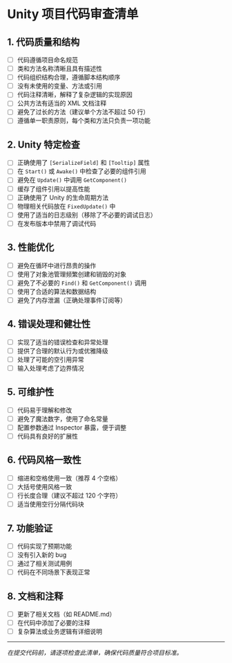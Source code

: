 # Unity 项目代码审查清单

## 1. 代码质量和结构

- [ ] 代码遵循项目命名规范
- [ ] 类和方法名称清晰且具有描述性
- [ ] 代码组织结构合理，遵循脚本结构顺序
- [ ] 没有未使用的变量、方法或引用
- [ ] 代码注释清晰，解释了复杂逻辑的实现原因
- [ ] 公共方法有适当的 XML 文档注释
- [ ] 避免了过长的方法（建议单个方法不超过 50 行）
- [ ] 遵循单一职责原则，每个类和方法只负责一项功能

## 2. Unity 特定检查

- [ ] 正确使用了 `[SerializeField]` 和 `[Tooltip]` 属性
- [ ] 在 `Start()` 或 `Awake()` 中检查了必要的组件引用
- [ ] 避免在 `Update()` 中调用 `GetComponent()`
- [ ] 缓存了组件引用以提高性能
- [ ] 正确使用了 Unity 的生命周期方法
- [ ] 物理相关代码放在 `FixedUpdate()` 中
- [ ] 使用了适当的日志级别（移除了不必要的调试日志）
- [ ] 在发布版本中禁用了调试代码

## 3. 性能优化

- [ ] 避免在循环中进行昂贵的操作
- [ ] 使用了对象池管理频繁创建和销毁的对象
- [ ] 避免了不必要的 `Find()` 和 `GetComponent()` 调用
- [ ] 使用了合适的算法和数据结构
- [ ] 避免了内存泄漏（正确处理事件订阅等）

## 4. 错误处理和健壮性

- [ ] 实现了适当的错误检查和异常处理
- [ ] 提供了合理的默认行为或优雅降级
- [ ] 处理了可能的空引用异常
- [ ] 输入处理考虑了边界情况

## 5. 可维护性

- [ ] 代码易于理解和修改
- [ ] 避免了魔法数字，使用了命名常量
- [ ] 配置参数通过 Inspector 暴露，便于调整
- [ ] 代码具有良好的扩展性

## 6. 代码风格一致性

- [ ] 缩进和空格使用一致（推荐 4 个空格）
- [ ] 大括号使用风格一致
- [ ] 行长度合理（建议不超过 120 个字符）
- [ ] 适当使用空行分隔代码块

## 7. 功能验证

- [ ] 代码实现了预期功能
- [ ] 没有引入新的 bug
- [ ] 通过了相关测试用例
- [ ] 代码在不同场景下表现正常

## 8. 文档和注释

- [ ] 更新了相关文档（如 README.md）
- [ ] 在代码中添加了必要的注释
- [ ] 复杂算法或业务逻辑有详细说明

---
*在提交代码前，请逐项检查此清单，确保代码质量符合项目标准。*